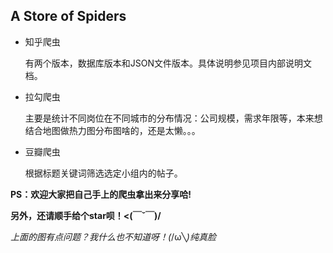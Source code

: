 A Store of Spiders
------

- 知乎爬虫

    有两个版本，数据库版本和JSON文件版本。具体说明参见项目内部说明文档。
 

- 拉勾爬虫

    主要是统计不同岗位在不同城市的分布情况：公司规模，需求年限等，本来想结合地图做热力图分布图啥的，还是太懒。。。


- 豆瓣爬虫

    根据标题关键词筛选选定小组内的帖子。


**PS：欢迎大家把自己手上的爬虫拿出来分享哈!**

**另外，还请顺手给个star呗！<(￣ˇ￣)/**

*上面的图有点问题？我什么也不知道呀！(*/ω╲*)纯真脸*
